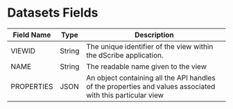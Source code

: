 # Datasets Fields



| Field Name | Type   | Description                                                                                                |
| ---------- | ------ | ---------------------------------------------------------------------------------------------------------- |
| VIEWID     | String | The unique identifier of the view within the dScribe application.                                          |
| NAME       | String | The readable name given to the view                                                                        |
| PROPERTIES | JSON   | An object containing all the API handles of the properties and values associated with this particular view |
